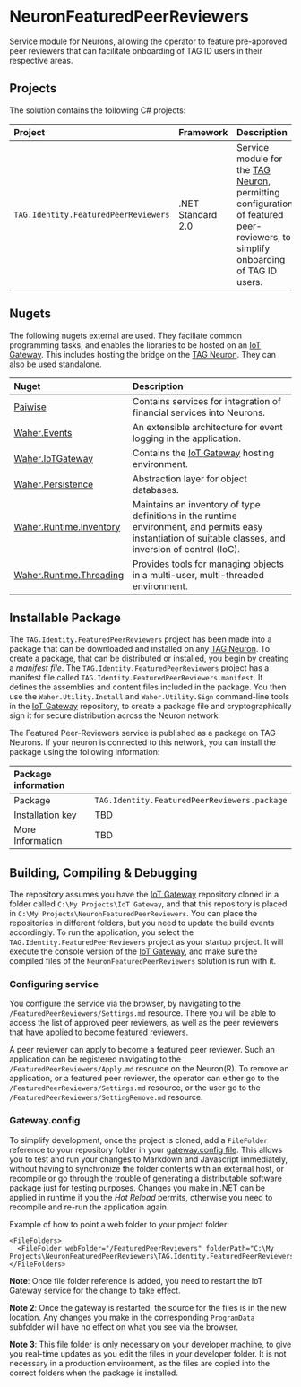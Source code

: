 # NeuronFeaturedPeerReviewers

Service module for Neurons, allowing the operator to feature pre-approved peer reviewers that can facilitate onboarding of 
TAG ID users in their respective areas.

## Projects

The solution contains the following C# projects:

| Project                              | Framework         | Description |
|:-------------------------------------|:------------------|:------------|
| `TAG.Identity.FeaturedPeerReviewers` | .NET Standard 2.0 | Service module for the [TAG Neuron](https://lab.tagroot.io/Documentation/Index.md), permitting configuration of featured peer-reviewers, to simplify onboarding of TAG ID users. |

## Nugets

The following nugets external are used. They faciliate common programming tasks, and
enables the libraries to be hosted on an [IoT Gateway](https://github.com/PeterWaher/IoTGateway).
This includes hosting the bridge on the [TAG Neuron](https://lab.tagroot.io/Documentation/Index.md).
They can also be used standalone.

| Nuget                                                                                              | Description |
|:---------------------------------------------------------------------------------------------------|:------------|
| [Paiwise](https://www.nuget.org/packages/Paiwise)                                                  | Contains services for integration of financial services into Neurons. |
| [Waher.Events](https://www.nuget.org/packages/Waher.Events/)                                       | An extensible architecture for event logging in the application. |
| [Waher.IoTGateway](https://www.nuget.org/packages/Waher.IoTGateway/)                               | Contains the [IoT Gateway](https://github.com/PeterWaher/IoTGateway) hosting environment. |
| [Waher.Persistence](https://www.nuget.org/packages/Waher.Persistence/)                             | Abstraction layer for object databases. |
| [Waher.Runtime.Inventory](https://www.nuget.org/packages/Waher.Runtime.Inventory/)                 | Maintains an inventory of type definitions in the runtime environment, and permits easy instantiation of suitable classes, and inversion of control (IoC). |
| [Waher.Runtime.Threading](https://www.nuget.org/packages/Waher.Runtime.Threading/)                 | Provides tools for managing objects in a multi-user, multi-threaded environment. |

## Installable Package

The `TAG.Identity.FeaturedPeerReviewers` project has been made into a package that can be downloaded and installed on any 
[TAG Neuron](https://lab.tagroot.io/Documentation/Index.md).
To create a package, that can be distributed or installed, you begin by creating a *manifest file*. The
`TAG.Identity.FeaturedPeerReviewers` project has a manifest file called `TAG.Identity.FeaturedPeerReviewers.manifest`. It defines the
assemblies and content files included in the package. You then use the `Waher.Utility.Install` and `Waher.Utility.Sign` command-line
tools in the [IoT Gateway](https://github.com/PeterWaher/IoTGateway) repository, to create a package file and cryptographically
sign it for secure distribution across the Neuron network.

The Featured Peer-Reviewers service is published as a package on TAG Neurons. If your neuron is connected to this network, you can 
install the package using the following information:

| Package information                                                                                                              ||
|:-----------------|:---------------------------------------------------------------------------------------------------------------|
| Package          | `TAG.Identity.FeaturedPeerReviewers.package`                                                                   |
| Installation key | TBD                                                                                                            |
| More Information | TBD                                                                                                            |

## Building, Compiling & Debugging

The repository assumes you have the [IoT Gateway](https://github.com/PeterWaher/IoTGateway) repository cloned in a folder called
`C:\My Projects\IoT Gateway`, and that this repository is placed in `C:\My Projects\NeuronFeaturedPeerReviewers`. You can place the
repositories in different folders, but you need to update the build events accordingly. To run the application, you select the
`TAG.Identity.FeaturedPeerReviewers` project as your startup project. It will execute the console version of the
[IoT Gateway](https://github.com/PeterWaher/IoTGateway), and make sure the compiled files of the `NeuronFeaturedPeerReviewers` 
solution is run with it.

### Configuring service

You configure the service via the browser, by navigating to the `/FeaturedPeerReviewers/Settings.md` resource. There you will be
able to access the list of approved peer reviewers, as well as the peer reviewers that have applied to become featured reviewers.

A peer reviewer can apply to become a featured peer reviewer. Such an application can be registered navigating to the
`/FeaturedPeerReviewers/Apply.md` resource on the Neuron(R). To remove an application, or a featured peer reviewer, the
operator can either go to the `/FeaturedPeerReviewers/Settings.md` resource, or the user go to the 
`/FeaturedPeerReviewers/SettingRemove.md` resource.

### Gateway.config

To simplify development, once the project is cloned, add a `FileFolder` reference
to your repository folder in your [gateway.config file](https://lab.tagroot.io/Documentation/IoTGateway/GatewayConfig.md). 
This allows you to test and run your changes to Markdown and Javascript immediately, 
without having to synchronize the folder contents with an external 
host, or recompile or go through the trouble of generating a distributable software 
package just for testing purposes. Changes you make in .NET can be applied in runtime
if you the *Hot Reload* permits, otherwise you need to recompile and re-run the
application again.

Example of how to point a web folder to your project folder:

```
<FileFolders>
  <FileFolder webFolder="/FeaturedPeerReviewers" folderPath="C:\My Projects\NeuronFeaturedPeerReviewers\TAG.Identity.FeaturedPeerReviewers\Root\FeaturedPeerReviewers"/>
</FileFolders>
```

**Note**: Once file folder reference is added, you need to restart the IoT Gateway service for the change to take effect.

**Note 2**:  Once the gateway is restarted, the source for the files is in the new location. Any changes you make in the corresponding
`ProgramData` subfolder will have no effect on what you see via the browser.

**Note 3**: This file folder is only necessary on your developer machine, to give you real-time updates as you edit the files in your
developer folder. It is not necessary in a production environment, as the files are copied into the correct folders when the package 
is installed.
